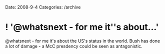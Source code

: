 Date: 2008-9-4
Categories: /archive

# ! '@whatsnext - for me it''s about...'

@whatsnext - for me it's about the US's status in the world. Bush has done a lot of damage - a McC presdency could be seen as antagonistic.
